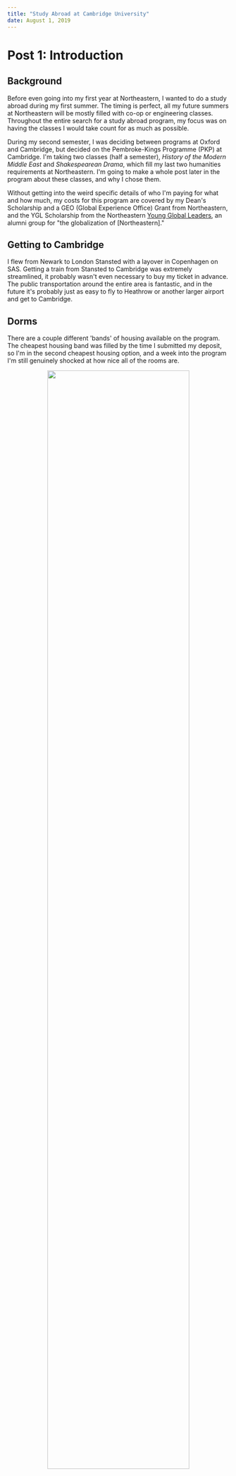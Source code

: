 ```yaml
---
title: "Study Abroad at Cambridge University"
date: August 1, 2019
---
```

# Post 1: Introduction
## Background
Before even going into my first year at Northeastern, I wanted to do a study abroad during my first summer.
The timing is perfect, all my future summers at Northeastern will be mostly filled with co-op or engineering classes.
Throughout the entire search for a study abroad program, my focus was on having the classes I would take count for as much as possible.

During my second semester, I was deciding between programs at Oxford and Cambridge, but decided on the Pembroke-Kings Programme (PKP) at Cambridge.
I'm taking two classes (half a semester), *History of the Modern Middle East* and *Shakespearean Drama*, which fill my last two humanities requirements at Northeastern.
I'm going to make a whole post later in the program about these classes, and why I chose them.

Without getting into the weird specific details of who I'm paying for what and how much, my costs for this program are covered by my Dean's Scholarship and a GEO (Global Experience Office) Grant from Northeastern, and the YGL Scholarship from the Northeastern [Young Global Leaders](https://www.northeastern.edu/ygl/about-us/), an alumni group for "the globalization of [Northeastern]."  

## Getting to Cambridge
I flew from Newark to London Stansted with a layover in Copenhagen on SAS.
Getting a train from Stansted to Cambridge was extremely streamlined, it probably wasn't even necessary to buy my ticket in advance.
The public transportation around the entire area is fantastic, and in the future it's probably just as easy to fly to Heathrow or another larger airport and get to Cambridge.

## Dorms
There are a couple different 'bands' of housing available on the program. 
The cheapest housing band was filled by the time I submitted my deposit, so I'm in the second cheapest housing option, and a week into the program I'm still genuinely shocked at how nice all of the rooms are.

<div style="text-align:center">
<img src="../Images/cambridge1-1.jpg" width="80%">
</div>
<center>***Room in Pembroke College***</center>

I'm living at Pembroke College, in the dorm next to the Pembroke Chapel and across from the Pembroke Library.

<div style="text-align:center">
<img src="../Images/cambridge1-2.jpg" width="80%">
</div>
<center>***View of Pembroke Library from my window***</center>

## The Local Area
Pembroke College is absolutely gorgeous.

<div style="text-align:center">
<img src="../Images/cambridge1-3.jpg" width="80%">
</div>
<center>***View of Old Court and the Porter's Lodge***</center>

There are too many courts, lawns, orchards, and greens to take pictures of. 
Unlike Northeastern where it's an advertising point to talk about 'hanging out on Centennial Common' and the 'Urban Oasis' of Boston, there is a *strict* policy of not stepping on the grass at Cambridge, to the point where there are signs everywhere, *in multiple languages*, telling people not to step on the grass.

<div style="text-align:center">
<img src="../Images/cambridge1-4.jpg" width="80%">
</div>
<center>***View of dorm, Pembroke Chapel, and Pembroke Library from the Library Lawn***</center>

I really wanted to include a picture of the gigantic hall where we eat, but pictures aren't allowed while students are eating and it's locked otherwise.

## Cambridge (the city)
I've spent a lot of my time so far just wandering around Cambridge, and in a lot of ways it really reminds me of downtown Boston.
Old North Church surrounded by huge glass buildings is similar to churches from the 1300s next door to a Caffè Nero or Pizza Hut.
Being a college town, there's also the overwhelming amount of cafes and places to get coffee, to the point where I could probably get coffee from a different place every morning I'm here.
There's also the similar tiny streets and sidewalks flooded with tourists, which is something I didn't miss.

Even the Fitzwilliam Museum within view of Pembroke College really reminds me of the MFA, even down to the free admission and modern art on the lawn (although not as iconic as the baby heads).
Speaking of museums, my next post will be about what museums I've visited. 

# Post 2: Museums
## Museum of Archaeology and Anthropology
One of the handful of museums within a 5 minute walk of Pembroke College, the Museum of Archaeology and Anthropology's most interesting exhibit was about the local area. 
I'd never bothered to look up why, but the College/University system at Cambridge is really distinct from the American system where "College" and "University" are used almost interchangeably ("Boston College" lying to you twice is a good example of the distinction).
With objects from the founding of the early colleges at Cambridge, the exhibit mentioned the conflict between the scholars with royal protections and the locals causing the need for the castle-like colleges.
The colleges all have the layout of walled monasteries, with individual living spaces surrounding an open courtyard, a grand hall, a chapel, and a library to keep their knowledge safe.
This caries through to today, where I have to use a keycard to access the college past 7pm when the large, oak doors lock.

## The Fitzwilliam Museum
The Fitzwilliam Museum is eerily similar to the MFA. 
There's the modernist sculpture on the lawns, the tacky gift shop and cafe, the pillars -  it all felt very familiar.
There are two special exhibits on display while I'm here - the Beggarstaffs poster exhibition and an exhibition of paper fans.
Both exhibitions showed how a medium considered fairly mundane can be elevated to a fine art, and the fans were particularly interesting because of their connection to origami.

## Sedgwick Museum of Earth Sciences
A very large building filled with many rocks. I had fun looking at rocks for about half an hour before I decided I had seen enough rocks.
There's a small room at the end of the long, main exhibition that focused on crystals.

<div style="text-align:center">
<img src="../Images/cambridge2-1.jpg" width="80%">
</div>
<center>***AP Chemistry memories***</center>

The pretty colors and little models are much more my speed.

## Scott Polar Research Institute (Polar Museum)
This has been one of my favorite museums so far.
I walked by it on my way to my dorm on my first day here, not having heard of it before.

<div style="text-align:center">
<img src="../Images/cambridge2-2.jpg" width="80%">
</div>
<center>***One of the two entrance domes, with an antique map of each pole***</center>

Half of the museum was a timeline of Arctic exploration, and the other half was a timeline of Antarctic exploration. 
It took about 2 hours total to walk through both halves, and by the end of each half you really get a good sense of the characters and scale of both explorations.

<div style="text-align:center">
<img src="../Images/cambridge2-3.jpg" width="80%">
</div>
<center>***no booping was allowed***</center>

I also really liked the memorial to sled dogs.

## Cambridge Museum of Technology
This was another museum that I just happened to stumble across.
The museum is a renovated decommissioned sewage pump station, and is a museum for just that.
It gives a history from early Cambridge when sewage was dumped into the River Cam to efforts to follow London in modernizing sewage treatment.

<div style="text-align:center">
<img src="../Images/cambridge2-4.jpg" width="80%">
</div>

The museum also includes a separate building dedicated to the history of manufacturing in Cambridge which reminded me of the history of Westinghouse.

## The Centre for Computing History
This has definitely been my favorite museum I've visited.
You first walk into the building and see the "Megaprocessor", a microprocessor built to the scale of a large, hobbyist transistor.
Every logic gate is built from these large transistors, and these build up to the ALU, I/O, and all the way up to structured  Opcode and a playable game of Tetris.
This all includes extensive documentation, and I really could've spent all day trying to map out each piece.
The creator is doing a Q/A at the museum later this month, and I definitely plan to visit at least a few more times.

The next room has computers free to mess around on from the 1960s up to modern PCs. There was a book on BBC Micro programming, so of course I had to at least figure out

    I=1
    PRINT FACTORIAL(I)
    I=I+1
    GOTO 2
    END
    DEF FACTORIAL(N)
    IF N<=1 THEN =1 ELSE =N x FACTORIAL(N-1)

The last exhibit was focused on biographies of people involved in the computer revolution, with a focus on women that have been historically underrepresented in the history of computer science.
There's even a portrait of Zucc hanging ominously over you to really complete the experience.

## Whipple Museum of the History of Science
This museum has the interesting goal of documenting the historical aspect of science, which mostly focused on teaching aides and antique lab equipment.
It included an entire exhibit for globes, Darwin's microscopes, and even had number pseudo-scientific equipment on display, like a glorified Wheatstone bridge from the Church of Scientology that claims to measure thoughts.

<div style="text-align:center">
<img src="../Images/cambridge2-5.jpg" width="80%">
</div>
<center>***AP Physics memories***</center>

It even included an early Atwood Machine, which if you've ever learned about masses on a pulley or an expression like
`\[ \vec{a} = \frac{m_2 - m_1}{m_1 + m_2}\vec{g} \]`

# Post 3: Concerts
If you know me, then you know I like classical music to the point where it's almost concerning. 
So, a fair amount of my evenings here in the UK have unsurprisingly been hanging out with old people listening to classical music.

Because these concerts have been at night, my pictures have been pretty bad. So this post is going to be pretty scant on pictures, sorry.

## Cambridge Summer Music Festival
### Bach - *St. John Passion*
This was the fist concert I went to here, and was the season opener for the *Cambridge Summer Music Festival*. 
I didn't get the booklet with the English translation, so I got to enjoy the Gospel of John for two hours in lovely German that I don't understand.
Still a fantastic experience.

### Britten Sinfonia Academy
The [Britten Sinfonia](https://en.wikipedia.org/wiki/Britten_Sinfonia) is very similar to [A Far Cry](https://en.wikipedia.org/wiki/A_Far_Cry) in Boston, both being chamber orchestra groups with no 'leader' - all members have equal leadership and they play with no conductor. 
A Far Cry frequently collaborates with students at the New England Conservatory, and similarly the Britten Sinfonia has an academy for high school students to get involved in a chamber group. 
I didn't know this was going to be a concert played mostly by teenagers, especially when the program included pieces like Ligeti's [*Romanian Concerto*](https://youtu.be/hzKHTadm-PA) or Mendelssohn's [*Overture 'The Herbrides'*](https://youtu.be/MdQyN7MYSN8) - pieces very far beyond what most high school students would play.

### Ben Comeau Lunchtime Concert
This was an unexpectedly fun concert. 
When buying tickets, there was no announced program, but the blurbs about the pianist were interesting enough and the tickets cheap enough that I decided to go anyway.
I've noticed in the UK that programs aren't free - any concert I've been to in the US shoves programs in your face, which makes sense considering they're short novels of advertisements with maybe two pages of program notes.
So, this concert was a game for me of seeing if I could recognize the pieces as he went.
The first was excerpts from Bach's [*The Musical Offering*](https://youtu.be/PcTVkOzrzQs), I didn't recognize the second, and the third was Ravels [*Alborada del Gracioso* from *Miroirs*](https://youtu.be/SCKDG7w2S9c). 

As he was playing his main program, he passed around a piece of paper asking for musical themes.
After the first three pieces, he mentioned the second was the premier of a piece he had composed (so I felt better about not knowing it), and collected the list of themes and improvised on them, which was honestly the highlight of the concert. 
He started with Hedwig's Theme played as a tango, and of course any improvisation wouldn't be complete without music from Frozen, but there were really neat nods for people in the *know*, like Claire de Lune played in the style of Ravel's [Scarbo](https://youtu.be/b7oJqi52d2I).

I of course requested [4'33"](https://youtu.be/Gjj9VBcLQJ8), and I assume this was just too funny for him to consider.

### Brandenburg Concerti
This was the second time I went to a concert of Bach's complete *Brandenburg Concerti*, and this certainly was a concert of Bach's complete *Brandenburg Concerti*. 
I really don't have much to say about this concert other than finding it really relaxing, so instead I'll share a story from the first concert where I heard these pieces.

There are six concerti, each with three movements. 
I went to this concert with my mom and my sister, and my mom being extremely patient with me dragging her to very long concerts of music that she isn't extremely interested in, started putting her coat on after the last movement of the second Concerto.
It took me a second to understand, and I still look back on that and laugh.
I try to remember that when people don't follow the right 'etiquette' at concerts - not everyone is as 'ingrained' in classical music, and it's not good to fall into elitism about people not knowing things about it - like the difference between a movement and a Concerto.

### Goldberg Variations
This is my second time listening to the Goldberg Variations in Cambridge!
Just a different one this time.
Christopher Taylor  played the Goldberg Variations at Longy School of Music of Bard College last December, along with Rzewski's *The People United Will Never Be Defeated* (which is still one of the best concerts I've been to).

Bach's [Goldberg Variations](https://youtu.be/Ah392lnFHxM) are definitely something you can listen to over and over again and always find something new to like. 
I left this concert with the last variation stuck in my head, which is one that never really stuck with me before.

## BBC Proms
The BBC Proms are probably the things I've most looked forward to here.
I was impatient and bought tickets before my class schedule came out, so I have had to skip some concerts, but I have been to one so far - Proms 8, *Invitation to the Dance* at Royal Albert Hall in London.

<div style="text-align:center">
<img src="../Images/cambridge3-1.jpeg" width="80%">
</div>
<center>***There's no way I could take a picture this nice - [Image Source](https://en.wikipedia.org/wiki/The_Proms)*** </center>

The program  was Debussy's *Prélude à l'après-midi d'un faune*, Barók's *Dance Suite*, a violin concerto composed by the conductor Péter Eötvös, and Stravinsky's *The Firebird*.

The Debussy is one of my favorite pieces, and for anyone that likes Impressionism the two pieces I really love from the period are Debussy's [*Prélude à l'après midi d'un faune*](https://youtu.be/X7rtImnDkEc) and Ravel's [*Daphnis et Chloé*](https://youtu.be/sYNlYMvFA5U).

## Jack Gibbons Oxford Series
Jack Gibbons is a pianist that I found through YouTube, and will take any opportunity to see play.
I found him through his performances of Alkan, a composer who experienced a kind of revival in the 1970s, and Jack Gibbons at the age of 17 gave the second ever complete performance of Alkan's complete [*Concerto for Solo Piano*](https://youtu.be/6-YXdfKK4J0).

I first saw him play the Gershwin [*Concerto in F*](https://youtu.be/ghEa1x23low) in  New Jersey, but this concert was *The Life of Chopin*, unsurprisingly about Chopin.
There was a really good mix of Chopin's more large-scale pieces like the famous [*"Heroic" Polonaise*](https://youtu.be/8QT7ITv9Ecs) and the smaller Etudes, Mazurkas, and Waltzes.

He plays these concerts every year at the Holywell Music Room at Oxford, which is surprisingly difficult to get to from Cambridge, especially when trying to get back to Cambridge at midnight with classes the next day.
Even though Cambridge and Oxford are pretty close if you drive, for public transportation you have to go through London.
I ended up checking into an Airbnb.

# Post 4: Classes
## Background
I'm taking two classes while I'm at Cambridge - *History of the Modern Middle East* and *Shakespearean Drama*. 
There were some more 'traditionally' STEM classes available, but these two classes at least cover my last two humanities requirements at Northeastern.
I definitely enjoy humanities classes I take, and I think it's important to find a balance in what you learn, but it's definitely a factor for me that these classes compress my humanities requirements into a 6 week period rather than taking up two classes in a ~15 week semester.
As an aside, I have had a change of heart about what classes I take in general throughout my first two semesters that lead me to get my humanities requirements 'out of the way' here.
When I was asking my GEO adviser at Northeastern about what classes I was planning on taking, he jokingly pointed out just how intensely everyone at Northeastern cares about what classes they take - that's certainly been true, and as a result I've been given some great advice that I'm really thankful for early into college.
Maybe it's not a good idea to say this on a blog that's a requirement for a scholarship from Northeastern, but unless you're not paying for your own tuition, as a general rule take as few classes as possible to graduate.

I planned out 8 semesters worth of classes with 3 minors the summer before my freshman year - I had this huge web of classes that would double or triple count for requirements.
In my first two semesters, after not particularly learning anything in the unskippable Cornerstone of Engineering I and II, my view on prerequisites and required classes soured a little.
After asking around, it became even more clear that it's not a hard rule that a class being required means that class is actually going to be worthwhile to learning about that subject. 
I looked back on the classes I laid out for the next 3 or 4 years and really asked myself, am I actually interested in this specific class, or do I just want to jump through the arbitrary hoops for the line "{x,y,z}, minors" on my resume?
My approach to taking classes now is much more dependent on if I think that a class will actually be rigorous and teach me skills that will be useful.
I kind of wish I had this mindset earlier - I can think back on 4 of the 8 classes I've taken so far at Northeastern and pretty confidently say that I didn't learn as much as I would've wanted to.
Of course, learning the material and being enthusiastic about the subject is still on me, I don't want to put any blame on my professors.

So, after that long tangent, that explains my mindset in taking my humanities requirements here. 
I'm getting them out of the ways early in an optional half semester so I can really focus on classes that are going to directly impact my future plans at Northeastern.
Is that going to make me the most well rounded person? Of course not.
But I'll be in a little less debt.

## Class Setup
Classes are intense.
All classes have the same setup - 12 lectures and 8 seminars.
Lectures are nothing particularly out of the ordinary, but seminars are somewhat unique to Cambridge and Oxford (where they're called tutorials).
Both classes have seminars of about 10 people, and the professor pretty much only serves to point conversation, not generate it - more 'here's a topic, discuss,' which makes it immediately and abundantly clear if you did not understand the readings.
Hypothetically.

### Readings
Every lecture and seminar has an associated reading. 
Each lecture and seminar has a reading totaling about 100 pages, which is in stark contrast to the about 0 pages a day average I was reading before starting classes. 
It's not uncommon to finish my last class of the day, then read in all my free time up until the first class the next day.
I don't want to make this sound like a bad thing, I've wanted to get back into the habit of reading, and this is definitely a baptism by fire.

### Exams and Dissertations
It's important to point out that the last class I had to write a major essay in was probably AP English in my junior year of high school, so saying I'm rusty with writing is definitely an understatement.
For people who write much more frequently, I'm sure essays are much more welcome - but personally I'll take a problem set any day of the week.
Halfway through the course, classes release a list of about 10 discussion questions, and you answer 2 in less than 1000 words, due in a week.
Doesn't sound too bad considering these blog posts are ~1000 words, but the prompts are extremely detailed.
My draft for both prompts was about 3000 words, and both were cut down to about 950 words each.

Dissertation questions are released early into the course and due in the last week. This is a much more general prompt with a word limit of 2500. I've been working on both dissertations, and they're still very challenging.

Those 3 essays determine your grade for each course, in stark contrast to my experience throughout high school and college where it seems you're being graded for something every time you blink.

I don't know what system I prefer - at Northeastern I can at least tell if I'm not understanding something early on and correct it, but the system here is much more focused on become very well acquainted with one slice of the class rather than being tested lightly on everything.

### Study Spaces
It's really easy to get work done when there are so many gorgeous places to work.

<div style="text-align:center">
<img src="../Images/cambridge4-1.jpg" width="80%">
</div>
<center>***Pembroke College Library***</center>

The library is open 8am-12am, is rarely crowded, and completely silent.
I want to pick this building up, destroy Snell, and put it in its place. 

<div style="text-align:center">
<img src="../Images/cambridge4-2.jpg" width="80%">
</div>
<center>***Christ's Pieces***</center>

My nightly routine at this point is to get a sausage from a food truck, and read the day's Shakespeare reading in Christ's Pieces park.
Not great for writing, but any park around Cambridge is super nice to read in.

# Post 5: An Average Day
I'm going to take you through a day here at Cambridge! 
I've picked a day where I was ahead on work, so hopefully this is more interesting than "I've spent the entire day in the library."

## 8am - 1pm: Trip into London, *Tate Modern*

I got up early to take the train into London - I'm still impressed by the public transportation throughout the UK. 
People that spent more than a certain amount on a ticket for this train into London were refunded because the train was 10 minutes late - that's in stark contrast to the MBTA where you should consider yourself lucky if your train shows up within the hour.

I've been at King's Cross Station a couple times now, and I still love to just look around.
It's absolutely gorgeous.

<div style="text-align:center">
<img src="../Images/cambridge5-1.jpg" width="80%">
</div>
<center>***King's Cross Station***</center>

As long as you avoid the line that sprawls from platform 8 to 11, it's really lovely.

I took the Tube to Tate Modern,  a famous museum of contemporary art in south London very similar to the ICA in Boston. Even if you aren't that interested in the art, there's a great view over the city.

<div style="text-align:center">
<img src="../Images/cambridge5-2.jpg" width="80%">
</div>
<center>***View of London from Tate Modern***</center>

There's exhibits all throughout the building, the landing of the elevator on the second floor has this really pretty hanging polyhedron made of mirrors that reflects the light.

<div style="text-align:center">
<img src="../Images/cambridge5-3.jpg" width="80%">
</div>
<center>***I think this is by Alexander Calder?***</center>

Alexander Caleder inspired this sculpture of the International Space station, constructed out of metal in such a way that it acts as a functional antenna.
For a 10 minute period every day, the encrypted data sent back from the ISS can be heard.
Apparently voice transmissions could be heard plainly at one point, but are much less common now.
I couldn't find anywhere when this 10 minute window is, and I was not lucky enough to hear it.
It's still a really cool sculpture, especially with the overhead lighting casting shadows on the white walls of the otherwise empty room.

<div style="text-align:center">
<img src="../Images/cambridge5-4.jpg" width="80%">
</div>
<center>***Jennifer Allora and Guillermo Calzadilla - Ten Minute Transmission***</center>

Keeping with the theme of radios is *Babylon*, a tower of radios each tuned to a different station.
It's supposed to act as a 'tower of incomprehension', and you definitely get a sense of that when you walk into the room to just a mass of sound.
If you walk really close and focus, you can hear fragments of BBC broadcasts or some recognizable music, but in general it's just incomprehensible.
The idea of the sculpture, in line with the biblical allusion, is especially potent now in the information age with rising extremism and polarization in a time when communicating is easier than ever.

The random aspect of radios was really popular in aleatoric music, like in John Cage's [*Imaginary Landscape No. 4 for 12 Radios*](https://youtu.be/SSSn0odpHKE) or his *Water Music*, which I did a performance of.

<div style="text-align:center">
<img src="../Images/cambridge5-5.jpg" width="80%">
</div>
<center>***Cildo Meireles - Babylon***</center>

I also enjoyed the artwork on display by Chris Burden and Joseph Beuys - I recognized their names from some performance art I'm familiar with.
Chris Burden is famous for performance art based on personal danger: like *Shoot*, where he was shot in the arm in a gallery, or *Do You Believe in Television* where "he sent an audience to the third floor of a building — where television monitors showed them the ground floor — and then lit a fire on the ground floor".
Joseph Beuys was also on display -- he's famous for similar performance art, like locking himself in a room with a coyote for three days.

Although not nearly as extreme, Chris Burden's *Five Day Locker Piece* where he was locked in a small locker for 5 days was at least motivation for my 34 hour performance of Satie's *Vexations* (which you can read about under *Projects*, if you're curious).

<div style="text-align:center">
<img src="../Images/cambridge5-6.jpg" width="80%">
</div>

I didn't spend as long in Tate as I expected, so I decided to walk back to King's Cross. This turned out to be a bad idea, as it turns out my GPS coverage isn't that great in London, but hey I got to see more than I would've otherwise.
I love the green spaces in London, parts remind me of Comm Ave in Boston with the trees lining the roads in the center of the city.

## 1pm - 2pm: Research

I'm trying to get a research position for the fall, so I'm writing up a short kind of please-accept-me-even-though-I-haven't-taken-that-specific-class-yet proposal.

<div style="text-align:center">
<img src="../Images/cambridge5-7.jpg" width="80%">
</div>

I wasn't thinking about switching from Engineering in the first place, but how much of a relief I get when switching back to math over writing dissertations definitely makes me more confident in not switching.

## 2pm - 6pm: Classes and Readings

I wanted to reread an act of *The Winter's Tale* for today's Shakespeare lecture, then had two lectures back to back.

## 6pm - 7pm: Piano

The chapel at Pembroke is usually pretty empty in the evenings, so I practice on the little upright they have in there. Today it was particularly empty so I could practice for a while.

<div style="text-align:center">
<img src="../Images/cambridge5-8.jpg" width="80%">
</div>
<center>***Pembroke College Chapel***</center>

<div style="text-align:center">
<img src="../Images/cambridge5-9.gif" width="80%">
</div>

## 7pm - 11pm: Dissertation

I'm really glad I decided to write on a day where I was ahead on work because there's really not a lot to say about it. I worked on my Shakespeare dissertation on the plurality of identity in *The Winter's Tale*, which is just riveting.

# Post 6: Conclusion & Reflections
This final post is going to cover my general experience abroad, and recommendations both specifically for Cambridge and this program as well in general for a study abroad.

## Cambridge and the PKP
### Pembroke-King's Programme
As a bit of a reiteration of my first post, this study abroad was through the *Pembroke-King's Programme*, a six-week program(mme) that runs from early July into mid-August.
At least for Northeastern, this runs about halfway through summer break until about a week or two before the start of the fall semester.
The classes provided were an opportunity to finish all of my humanities requirements early into college (see the post about classes for more details), and while this definitely does have its benefits, it lead to a kind of mixed experience.
First, I mostly picked both my classes and this program with the intention of filling these completely arbitrary requirements -- and this lead to me not really picking classes based on personal interest.

The first hurdle I really experienced in terms of academics was just the sheer amount of reading that needed to be done on a daily basis.
As I think I've  mentioned before in these blogs, I really have been wanting to get back into reading, and this was not any kind of gentle reintroduction which I do appreciate.
This became overwhelming at some points, definitely.

This transitions into a big point for classes at Cambridge (and more generally in the UK, as I've been told, but don't hold me to that).
It seems like a very 'American' thing (again speaking broadly) to test constantly -- the result of this is that it takes a very short time to fall behind, and what you get from the class is probably a pretty even spread of topics across the syllabus.
In contrast, the grades for the classes at Cambridge are only based on a written exam and a final dissertation.
Maybe it's just my upbringing in the former test-heavy environment, but my work ethic throughout the classes was much more a falling into habit of trying to stay 'up-to-date' on my readings.
But, I think a much more helpful mindset would be to cater to the examination style.
When writing the dissertations, very few of the readings actually had any direct influence on the research process.
Rather, a more efficient use of time would've been to be familiar with all of the readings, but decide a dissertation and exam topic early on and really focus on those ideas.
I think treating every subject in both classes as a possible dissertation topic ended up wasting a lot of time overall.

Since I'm about to go back to Northeastern and of course start my very STEM-heavy courseload again, reflecting on the classes I took really makes me enjoy the classes I'm taking even more.
I learned more in having to write dissertations than I could've imagined, and I'm sure improving my writing skills from their atrophied maybe 10th-grade state can't hurt, but I'm very glad to be going back to my comfort zone of problem sets and concrete answers in finite time.

While a lot of what I've written about is pretty similar to the Classes blog post, I think it's been interesting reflecting on the program instead of just summarizing my experiences during the program.

#### History of the Modern Middle East
As a recount for both of these classes, I don't think I could've been luckier in just taking classes just based on graduation requirements.
From the outset, I loved the professor for this class.
I really appreciate people who have an intense interest in extremely specific things, and this professor definitely gave off those same vibes.
The course started in the 1800s (being the Modern Middle East), but had readings that extended all the way back to the beginnings of Islam.
The course extended up into the Arab Spring, but throughout the lectures had moments of extending to current-day conflicts.

My favorite part of this class by far was the last seminar.
The professor about halfway through just asked "any questions for me?", and his insights on anything and everything people brought up was super interesting.
I really enjoyed how much of an emphasis he put on the design of the course, and his insights into teaching in general - just talking about how arbitrary the lines are between different history classes and how they're structured, and how a lot of scholarship done about non-Western places done for most of history is constantly reconsidered.
In general, I have much more of an appreciation for history classes after taking this.

#### Infinite Variety Shakespearean Drama
Why did no one tell me Shakespeare was this interesting before?
Not that my high school English teachers failed me or anything, but my only memories of analyzing Shakespeare in high school were churning out essays in a couple hours.
Maybe it was just the focus of having an entire class dedicated to Shakespeare, but I really enjoyed everything I read.
The professor again was unbelievable, the breadth of his knowledge never ceased to amaze me - if anyone analyzed even the smallest of detail, he'd not only be familiar, but be able to cite entire books or essays that analyzed that exact thing just off of the top of his head.
Again, a professor that is great to talk to just because of how intensely interested he is in English literature. 

## Studying Abroad in General and Personal Experience
The rigor of the classes I took wasn't an issue in and of itself, I probably spend a pretty similar amount of time and effort on classes during the semester at Northeastern, but this was really in direct conflict with the internal and external pressures to do 'interesting' stuff while abroad.
Don't get me wrong, because these classes were just as much work I get credit for them (which was kind of the point of doing a study abroad), but in the context of being required to write this blog, wanting to explore Europe, and family being interested in what my plans were, lead to a lot of beating myself up for time management.
It was demoralizing to have all these plans going in fall apart because I had to focus most of my time on academics -- again, that isn't a failure of the program, rather a failure of judgement on my part.
I originally had plans for every weekend, which ended up being pretty hard to accomplish with the pressure from classes.

Which leads me to my major point of advice if anyone does this program (or a similar one) -- I didn't know a lot people there were taking these classes pass/fail until the very end of the program.
This really explained a lot in hindsight -- I was really intimidated talking to people about how much they traveled -- and just generally did -- outside of classes, and frequently felt inadequate because of it.
Sure, a lot of that might stem from insecurities, but it generally made me feel as if I was disproportionately struggling in these classes because I spent most of my time on academics.
It warrants repeating -- *a LOT of people are taking these classes pass/fail*.
Some needed context is the grading scale used -- what might be considered failing for some classes I've taken at Northeastern is a passing grade at Cambridge.
For the people that took their classes pass/fail, or generally not for credit, I absolutely don't blame them for putting less emphasis on classes and spending time travelling and being a tourist.
I definitely would've done the same.
When this was brought up to one of my professors towards the end of the program, he was kind of shocked when me and the other people from Northeastern said we were taking the class for credit.

So, a lot of my struggle from this program might've just been because of my ego -- and I'm even hesitant to mention this struggle because it can definitely come off as "boo hoo, I might get a B" if written in the wrong tone. 
But, if you're doing a study abroad, these regrets would definitely be my main takeaway.
Even if you're taking the classes for credit like I did, at least consider that a C is just as passing as an A.

As another reflection, mostly just about the idea of studying abroad during my first summer (especially at Northeastern), I wish I had put more thought into enjoying what is probably going to be my last full summer.
Especially during the gap between this study abroad and going back to classes, it does feel like I've squandered what little time I had at left to spend with my friends in my hometown. 

I felt it was important to include that diatribe, but I'll move on to describing some fun things that just didn't fit into a full themed blog post.

### Travel
#### Edinburgh
I went to the Edinburgh Fringe Festival on my second weekend - I considered making a blog post just for this it was so fun!
I bought tickets specifically for Matt Parker, a stand-up comedian/mathematician who I love.
In fact, he has a book come out recently that's only available in a physical copy in the UK which was a nice coincidence - I made sure to have him sign it!
This is the second time I've seen him in person, this first in the fall semester at Harvard where he gave a talk about math errors -- which eventually became the topic of his book.

I also saw a couple other comedy shows that were free and going on at the time.
Edinburgh was mostly just an exercise in public transit in the UK, I really only ended up spending about 3 hours in the city before heading back.

#### Cardiff
I took the train into Cardiff on a whim and really enjoyed it -- I honestly have no idea what a tourist would want to see in Cardiff so I just kind of mumbled around the city for a couple hours.
I really enjoyed it, it's a city I was never really recommended to see but I ended up loving it.
My phone was pretty low on battery at dusk so I don't have any nice pictures to share.

#### London
I already briefly mentioned my trips into London, but I ended up going to London more and more as the program went on, maybe about fifteen times in total.
I really loved London, I could see myself living there.
It seems like the perfect blend of Boston and New York City.

Going into London the first time being unfamiliar with the public transit, I planned a ridiculous amount of time just in case something went wrong or I got lost.
By the end of the program if I had more than three hours free I'd jump at the opportunity to go into London.

#### Ely
A really small town just north of Cambridge, really quaint with a lot of similar Gothic architecture to Cambridge.
Maybe it was just being desensitized by seeing King's Chapel every day, but I wasn't as floored as I probably should've been giving how pretty the city was.

### Food
I was pretty frugal about eating out, but the food in Cambridge and London was fantastic.
There are so many restaurants in and around the city that I really didn't even eat at a fraction of what was available.

I of course have to mention Sainsbury's -- as far as I can tell it's roughly equivalent to 711 -- which means I instantly liked it.

London was the true highlight, and I made sure to eat somewhere and eat somewhere new every time I went. For a quick reference, I used Tom Scott and Matt Gray's [Places to eat in London](https://youtu.be/nOQNAzvZQnA) as Bible.

